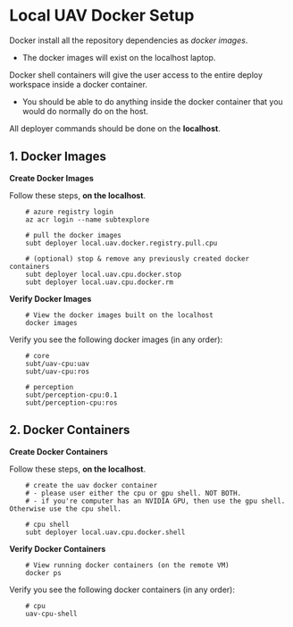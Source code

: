 # Local UAV Docker Setup

Docker install all the repository dependencies as *docker images*.

- The docker images will exist on the localhost laptop.

Docker shell containers will give the user access to the entire deploy workspace inside a docker container.

- You should be able to do anything inside the docker container that you would do normally do on the host.

All deployer commands should be done on the **localhost**.

## 1. Docker Images

**Create Docker Images**

Follow these steps, **on the localhost**.

        # azure registry login
        az acr login --name subtexplore

        # pull the docker images
        subt deployer local.uav.docker.registry.pull.cpu

        # (optional) stop & remove any previously created docker containers
        subt deployer local.uav.cpu.docker.stop
        subt deployer local.uav.cpu.docker.rm

**Verify Docker Images**

        # View the docker images built on the localhost
        docker images

Verify you see the following docker images (in any order):

        # core
        subt/uav-cpu:uav
        subt/uav-cpu:ros

        # perception
        subt/perception-cpu:0.1
        subt/perception-cpu:ros

## 2. Docker Containers

**Create Docker Containers**

Follow these steps, **on the localhost**.

        # create the uav docker container
        # - please user either the cpu or gpu shell. NOT BOTH.
        # - if you're computer has an NVIDIA GPU, then use the gpu shell. Otherwise use the cpu shell.

        # cpu shell
        subt deployer local.uav.cpu.docker.shell

**Verify Docker Containers**

        # View running docker containers (on the remote VM)
        docker ps

Verify you see the following docker containers (in any order):

        # cpu
        uav-cpu-shell
